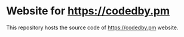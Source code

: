 # Website for https://codedby.pm
This repository hosts the source code of https://codedby.pm website.


